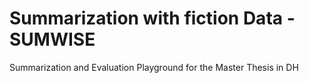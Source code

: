 # Summarization with fiction Data - SUMWISE
Summarization and Evaluation Playground for the Master Thesis in DH
